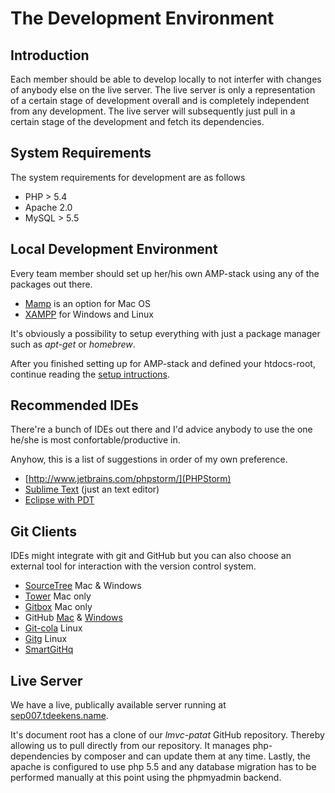 # The Development Environment

## Introduction

Each member should be able to develop locally to not interfer with changes of anybody else on the live server. The live server is only a representation of a certain stage of development overall and is completely independent from any development.
The live server will subsequently just pull in a certain stage of the development and fetch its dependencies.

## System Requirements

The system requirements for development are as follows

* PHP > 5.4
* Apache 2.0
* MySQL > 5.5

## Local Development Environment

Every team member should set up her/his own AMP-stack using any of the packages out there.

* [Mamp](http://www.mamp.info/) is an option for Mac OS
* [XAMPP](http://www.apachefriends.org/) for Windows and Linux

It's obviously a possibility to setup everything with just a package manager such as *apt-get* or *homebrew*.

After you finished setting up for AMP-stack and defined your htdocs-root, continue reading the [setup intructions](patat-installation.md).

## Recommended IDEs

There're a bunch of IDEs out there and I'd advice anybody to use the one he/she is most confortable/productive in.

Anyhow, this is a list of suggestions in order of my own preference.

* [http://www.jetbrains.com/phpstorm/](PHPStorm)
* [Sublime Text](http://www.sublimetext.com/3) (just an text editor)
* [Eclipse with PDT](http://www.eclipse.org/pdt/downloads/)

## Git Clients

IDEs might integrate with git and GitHub but you can also choose an external tool for interaction with the version control system.

* [SourceTree](http://www.sourcetreeapp.com/) Mac & Windows
* [Tower](http://www.git-tower.com/) Mac only
* [Gitbox](http://gitboxapp.com/) Mac only
* GitHub [Mac](http://mac.github.com/) & [Windows](http://win.github.com/)
* [Git-cola](http://git-cola.github.io) Linux
* [Gitg](https://wiki.gnome.org/Gitg) Linux
* [SmartGitHq](http://www.syntevo.com/smartgithg/)

## Live Server

We have a live, publically available server running at [sep007.tdeekens.name](http://sep007.tdeekens.name).

It's document root has a clone of our *lmvc-patat* GitHub repository. Thereby allowing us to pull directly from our repository. It manages php-dependencies by composer and can update them at any time.
Lastly, the apache is configured to use php 5.5 and any database migration has to be performed manually at this point using the phpmyadmin backend.